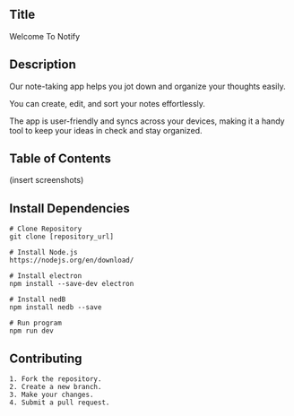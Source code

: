 ## Title

Welcome To Notify

## Description

Our note-taking app helps you jot down and organize your thoughts easily. 

You can create, edit, and sort your notes effortlessly. 

The app is user-friendly and syncs across your devices, making it a handy tool to keep your ideas in check and stay organized.

## Table of Contents

(insert screenshots)

## Install Dependencies
```
# Clone Repository
git clone [repository_url]

# Install Node.js
https://nodejs.org/en/download/

# Install electron
npm install --save-dev electron

# Install nedB
npm install nedb --save

# Run program
npm run dev
```
## Contributing

```
1. Fork the repository.
2. Create a new branch.
3. Make your changes.
4. Submit a pull request.
```